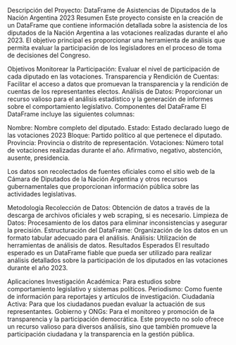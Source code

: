 Descripción del Proyecto: DataFrame de Asistencias de Diputados de la Nación Argentina 2023
Resumen
Este proyecto consiste en la creación de un DataFrame que contiene información detallada sobre la asistencia de los diputados de la Nación Argentina a las votaciones realizadas durante el año 2023. El objetivo principal es proporcionar una herramienta de análisis que permita evaluar la participación de los legisladores en el proceso de toma de decisiones del Congreso.

Objetivos
Monitorear la Participación: Evaluar el nivel de participación de cada diputado en las votaciones.
Transparencia y Rendición de Cuentas: Facilitar el acceso a datos que promuevan la transparencia y la rendición de cuentas de los representantes electos.
Análisis de Datos: Proporcionar un recurso valioso para el análisis estadístico y la generación de informes sobre el comportamiento legislativo.
Componentes del DataFrame
El DataFrame incluye las siguientes columnas:

Nombre: Nombre completo del diputado.
Estado: Estado declarado luego de las votaciones 2023
Bloque: Partido político al que pertenece el diputado.
Provincia: Provincia o distrito de representación.
Votaciones: Número total de votaciones realizadas durante el año. Afirmativo, negativo, abstención, ausente, presidencia. 

Los datos son recolectados de fuentes oficiales como el sitio web de la Cámara de Diputados de la Nación Argentina y otros recursos gubernamentales que proporcionan información pública sobre las actividades legislativas.

Metodología
Recolección de Datos: Obtención de datos a través de la descarga de archivos oficiales y web scraping, si es necesario.
Limpieza de Datos: Procesamiento de los datos para eliminar inconsistencias y asegurar la precisión.
Estructuración del DataFrame: Organización de los datos en un formato tabular adecuado para el análisis.
Análisis: Utilización de herramientas de análisis de datos.
Resultados Esperados
El resultado esperado es un DataFrame fiable que pueda ser utilizado para realizar análisis detallados sobre la participación de los diputados en las votaciones durante el año 2023. 

Aplicaciones
Investigación Académica: Para estudios sobre comportamiento legislativo y sistemas políticos.
Periodismo: Como fuente de información para reportajes y artículos de investigación.
Ciudadanía Activa: Para que los ciudadanos puedan evaluar la actuación de sus representantes.
Gobierno y ONGs: Para el monitoreo y promoción de la transparencia y la participación democrática.
Este proyecto no solo ofrece un recurso valioso para diversos análisis, sino que también promueve la participación ciudadana y la transparencia en la gestión pública.
